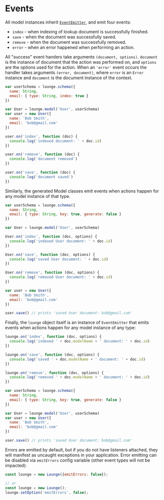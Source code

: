 # Events <a id="events"></a>

All model instances inherit [`EventEmitter`](https://nodejs.org/api/events.html#events_class_events_eventemitter), and
emit four events:

* `index` - when indexing of lookup document is successfully finished.
* `save` - when the document was successfully saved.
* `remove` - when the document was successfully removed.
* `error` - when an error happened when performing an action.

All "success" event handers take arguments `(document, options)`. `document` is the instance of document that the action was
performed on, and `options` are the options used for the action. When an `'error'` event occurs the handler takes arguments
`(error, document)`, where `error` is an `Error` instance and `document` is the document instance of the context.

```js
var userSchema = lounge.schema({
  name: String,
  email: { type: String, index: true }
})

var User = lounge.model('User', userSchema)
var user = new User({
  name: 'Bob Smith',
  email: 'bob@gmail.com'
})

user.on('index', function (doc) {
  console.log('indexed document: ' + doc.id)
})

user.on('remove', function (doc) {
  console.log('document removed')
})

user.on('save', function (doc) {
  console.log('document saved')
})
```

Similarly, the generated Model classes emit events when actions happen for any model instance of that type.

```js
var userSchema = lounge.schema({
  name: String,
  email: { type: String, key: true, generate: false }
})

var User = lounge.model('User', userSchema)

User.on('index', function (doc, options) {
  console.log('indexed User document: ' + doc.id)
})

User.on('save', function (doc, options) {
  console.log('saved User document: ' + doc.id)
})

User.on('remove', function (doc, options) {
  console.log('removed User document: ' + doc.id)
})

var user = new User({
  name: 'Bob Smith',
  email: 'bob@gmail.com'
})

user.save() // prints 'saved User document: bob@gmail.com'
```

Finally, the `lounge` object itself is an instance of `EventEmitter` that emits events when actions happen
for any model instance of any type:

```js
lounge.on('index', function (doc, options) {
  console.log('indexed ' + doc.modelName + ' document: ' + doc.id)
})

lounge.on('save', function (doc, options) {
  console.log('saved ' + doc.modelName + ' document: ' + doc.id)
})

lounge.on('remove', function (doc, options) {
  console.log('removed ' + doc.modelName + ' document: ' + doc.id)
})

var userSchema = lounge.schema({
  name: String,
  email: { type: String, key: true, generate: false }
})

var User = lounge.model('User', userSchema)
var user = new User({
  name: 'Bob Smith',
  email: 'bob@gmail.com'
})

user.save() // prints 'saved User document: bob@gmail.com'
```

Errors are emitted by default, but if you do not have listeners attached, they will manifest as uncaught exceptions in your application.
Error emitting can be disabled via `emitErrors` config variable (other event types will not be impacted):

```js
const lounge = new Lounge({emitErrors: false});

// or
const lounge = new Lounge();
lounge.setOption('emitErrors', false);
```